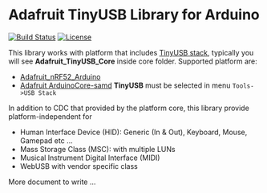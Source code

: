 # Adafruit TinyUSB Library for Arduino

[![Build Status](https://github.com/adafruit/Adafruit_TinyUSB_Arduino/workflows/Build/badge.svg)](https://github.com/adafruit/Adafruit_TinyUSB_Arduino/actions) [![License](https://img.shields.io/badge/license-MIT-brightgreen.svg)](https://opensource.org/licenses/MIT)

This library works with platform that includes [TinyUSB stack](https://github.com/hathach/tinyusb), typically you will see **Adafruit_TinyUSB_Core** inside core folder. Supported platform are:

- [Adafruit_nRF52_Arduino](https://github.com/adafruit/Adafruit_nRF52_Arduino)
- [Adafruit ArduinoCore-samd](https://github.com/adafruit/ArduinoCore-samd) **TinyUSB** must be selected in menu `Tools->USB Stack`

In addition to CDC that provided by the platform core, this library provide platform-independent for

- Human Interface Device (HID): Generic (In & Out), Keyboard, Mouse, Gamepad etc ...
- Mass Storage Class (MSC): with multiple LUNs
- Musical Instrument Digital Interface (MIDI)
- WebUSB with vendor specific class

More document to write ... 
